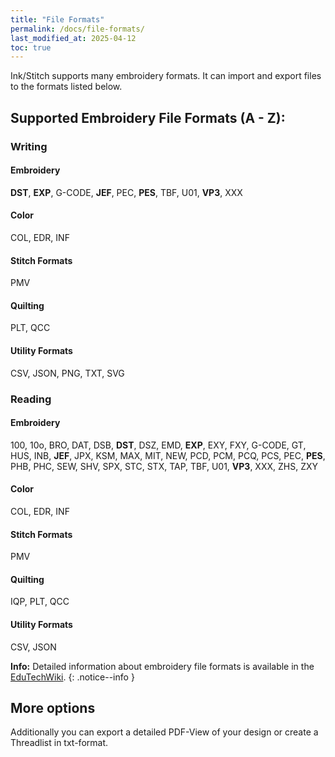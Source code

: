 ```yaml
---
title: "File Formats"
permalink: /docs/file-formats/
last_modified_at: 2025-04-12
toc: true
---
```


Ink/Stitch supports many embroidery formats. It can import and export files to the formats listed below.

## Supported Embroidery File Formats (A - Z):

### Writing

#### Embroidery

**DST**, **EXP**, G-CODE, **JEF**, PEC, **PES**, TBF, U01, **VP3**, XXX

#### Color

COL, EDR, INF

#### Stitch Formats

PMV

#### Quilting

PLT, QCC

#### Utility Formats

CSV, JSON, PNG, TXT, SVG

### Reading

#### Embroidery 

100, 10o, BRO, DAT, DSB, **DST**, DSZ, EMD, **EXP**, EXY, FXY, G-CODE, GT, HUS, INB, **JEF**, JPX, KSM, MAX, MIT, NEW, PCD, PCM, PCQ, PCS, PEC, **PES**, PHB, PHC, SEW, SHV, SPX, STC, STX, TAP, TBF, U01, **VP3**, XXX, ZHS, ZXY

#### Color

COL, EDR, INF

#### Stitch Formats

PMV

#### Quilting

IQP, PLT, QCC

#### Utility Formats

CSV, JSON

**Info:** Detailed information about embroidery file formats is available in the [EduTechWiki](http://edutechwiki.unige.ch/en/Embroidery_format).
{: .notice--info }

## More options

Additionally you can export a detailed PDF-View of your design or create a Threadlist in txt-format.
